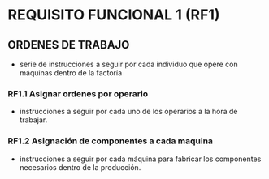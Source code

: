 # REQUISITO FUNCIONAL 1 (RF1)

## ORDENES DE TRABAJO
* serie de instrucciones a seguir por cada individuo que opere con máquinas dentro de la factoría

### RF1.1 Asignar ordenes por operario
* instrucciones a seguir por cada uno de los operarios a la hora de trabajar. 

### RF1.2 Asignación de componentes a cada maquina
* instrucciones a seguir por cada máquina para fabricar los componentes necesarios dentro de la producción.
